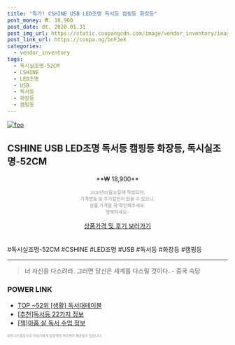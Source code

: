 ```yaml
--- 
title: "특가! CSHINE USB LED조명 독서등 캠핑등 화장등" 
post_money: ₩. 18,900 
post_date: dt. 2020.01.31 
post_img_url: https://static.coupangcdn.com/image/vendor_inventory/images/2018/12/17/13/5/bcd51e03-f4bd-4f87-9841-8ee59f1dc5b1.jpg 
post_link_url: https://coupa.ng/bnF3ek 
categories: 
  - vendor_inventory 
tags: 
  - 독시실조명-52CM 
  - CSHINE 
  - LED조명 
  - USB 
  - 독서등 
  - 화장등 
  - 캠핑등 
--- 
```

[![foo](https://static.coupangcdn.com/image/vendor_inventory/images/2018/12/17/13/5/bcd51e03-f4bd-4f87-9841-8ee59f1dc5b1.jpg)](https://coupa.ng/bnF3ek) 

## CSHINE USB LED조명 독서등 캠핑등 화장등, 독시실조명-52CM 
<p style="text-align: center;">**₩ 18,900**</p> 
<p style="text-align: center;"><span style="color: #898c8f; font-family: Georgia,Times,serif; font-size: 0.75em;">2020년01월31일에 작성되어, <br>가격변동 및 추가할인이 있을 수 있으니,<br> 상품 가격을 꼭!확인해주세요.<br>행복하세요~</span> 
</p>	 
<div markdown="0" style="text-align: center;"><a href="https://coupa.ng/bnF3ek" class="btn btn--success">상품가격 및 후기 보러가기</a></div> 
<br><br> 
  #독시실조명-52CM #CSHINE #LED조명 #USB #독서등 #화장등 #캠핑등 
<hr> 

> 너 자신을 다스려라. 그러면 당신은 세계를 다스릴 것이다. - 중국 속담 


### POWER LINK

* <a href="https://blog.naver.com/fasyy4321/221782010175" target="_blank"> TOP ~52위 [생활] 독서대테이블</a>
* <a href="https://blog.naver.com/fasyy4321/221790861003" target="_blank">[추천]독서등 22가지 정보</a>
* <a href="https://blog.naver.com/fasyy4321/221760167311" target="_blank">[책]아홉 살 독서 수업 정보</a>

<span style="color: #898c8f; font-family: Georgia,Times,serif; font-size: 0.55em;">파트너스활동으로 작성자에게 일정액의 커미션이 제공될수 있습니다.</span> 

